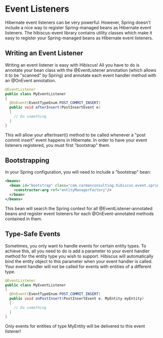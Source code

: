 # Event Listeners

Hibernate event listeners can be very powerful.  However, Spring doesn't include a nice way to register Spring-managed
beans as Hibernate event listeners.  The hibiscus-event library contains utility classes which make it easy to register
your Spring-managed beans as Hibernate event listeners.

## Writing an Event Listener

Writing an event listener is easy with Hibiscus!  All you have to do is annotate your bean class with the @EventListener
annotation (which allows it to be "scanned" by Spring) and annotate each event handler method with an @OnEvent
annotation.

```java
@EventListener
public class MyEventListener
{
  @OnEvent(EventTypeEnum.POST_COMMIT_INSERT)
  public void afterInsert(PostInsertEvent e)
  {
    // Do something
  }
}
```

This will allow your afterInsert() method to be called whenever a "post commit insert" event happens in Hibernate.  In
order to have your event listeners registered, you must first "bootstrap" them.

## Bootstrapping

In your Spring configuration, you will need to include a "bootstrap" bean:

```xml
<beans>
  <bean id="bootstrap" class="com.carmanconsulting.hibiscus.event.spring.EntityManagerEventListenerBootstrap">
    <constructor-arg ref="entityManagerFactory"/>
  </bean>
</beans>
```

This bean will search the Spring context for all @EventListener-annotated beans and register event listeners for each
@OnEvent-annotated methods contained in them.

## Type-Safe Events

Sometimes, you only want to handle events for certain entity types.  To achieve this, all you need to do is add a
parameter to your event handler method for the entity type you wish to support.  Hibiscus will automatically bind the
entity object to this parameter when your event handler is called.  Your event handler will not be called for events
with entities of a different type.

```java
@EventListener
public class MyEventListener
{
  @OnEvent(EventTypeEnum.POST_COMMIT_INSERT)
  public void onPostInsert(PostInsertEvent e, MyEntity myEntity)
  {
    // Do something
  }
}
```

Only events for entities of type MyEntity will be delivered to this event listener!